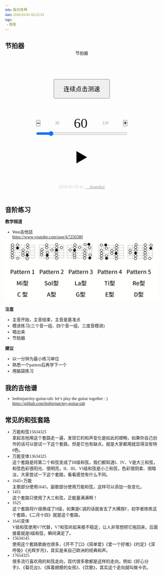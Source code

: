 ```yaml
---
title: 每日练琴
date: 2020-03-01 02:25:33
tags:
  - 随笔
---
```


## 节拍器

<html>

<head>
    <meta charset="UTF-8">
    <meta name="viewport" content="width=device-width, initial-scale=1.0">
    <meta http-equiv="X-UA-Compatible" content="ie=edge">
    <!-- <title>节拍器</title> -->
    <script>
        document.addEventListener("DOMContentLoaded", function () {
            let speed = 60, //节拍速度
                arrClick = [],  //测速时每次点击的速度组成的数组，节拍速度取其平均值
                clickTime = 0,  //测速点击计时器，超过 5 秒清空数组
                s = Date.now(), //记录每一次点击的时间，下一次点击时与此时间的间隔，来计算速度
                time = 0,   //play 过程 timeout 变量
                times = 0,  //44拍节的计数器
                isPlay = false, //是否正在播放
                speedMsg = document.getElementById("speed"),    //页面正中间显示速度值的元素
                rangeValue = document.getElementById("rangeValue"), //滑块元素
                elSpeed1 = document.getElementById("speed1"),
                elSpeed2 = document.getElementById("speed2"),
                showSpeed = () => {//显示速度值的方法（或者叫 update 方法）
                    rangeValue.value = speedMsg.innerText = speed;
                    elSpeed1.innerText = Math.round(speed / 2);
                    elSpeed2.innerText = speed * 2;
                }; 
            /** 测速按钮点击 */
            document.getElementById("btnTest").addEventListener("click", function () {
                let lastSpeed = Math.floor(60000 / (Date.now() - s));
                if (Math.abs(lastSpeed - arrClick[arrClick.length - 1]) > 30) { arrClick = []; }  //如果点击时间和上次差别较大，则清零重测
                arrClick.push(lastSpeed);
                if (arrClick.length > 31) arrClick.shift(); //最大容量保持在30个（除去第 1 个不用）
                //如果数量多于1个则计算速度（第 1 个时间间隔太久，不准确，弃之）
                if (arrClick.length > 1) {
                    //取第2个到最后的平均值
                    speed = Math.ceil((arrClick.reduce((sum, n) => sum + n) - arrClick[0]) / (arrClick.length - 1));
                    console.log(arrClick.slice(1, arrClick.length).join("+") + " = " + (arrClick.reduce((s, n) => s + n) - arrClick[0]) + " / " + (arrClick.length - 1));
                    if (arrClick.length > 5) document.getElementById("msg").innerText = "多点几次更准确...";
                }
                showSpeed();
                s = Date.now();
                document.getElementById("btnStop").click(); //测速时停止播放
                //两次点击间隔大于 3 秒就重置
                window.clearTimeout(clickTime);
                clickTime = window.setTimeout(function () {
                    arrClick = [];
                    document.getElementById("msg").innerText = "";
                }, 3000);
            });
            /** 播放按钮点击 */
            document.getElementById("btnPlay").addEventListener("click", function () {
                isPlay = true;
                play();
                this.style.display = "none";
                document.getElementById("btnStop").style.display = "inline-block";
            });
            /** 停止按钮点击 */
            document.getElementById("btnStop").addEventListener("click", function () {
                window.clearTimeout(time);
                isPlay = false;
                this.style.display = "none";
                document.getElementById("btnPlay").style.display = "inline-block";
            });
            /** 减号按钮点击 */
            document.getElementById("btnSub").addEventListener("click", function () {
                speed--;
                showSpeed();
            });
            /** 加号按钮点击 */
            document.getElementById("btnAdd").addEventListener("click", function () {
                speed++;
                showSpeed();
            });
            document.getElementById("speed1").addEventListener("click",function(){
                speed = this.innerText * 1;
                showSpeed();
            })
            document.getElementById("speed2").addEventListener("click",function(){
                speed = this.innerText * 1;
                showSpeed();
            })
            /** 滑动条更改 */
            rangeValue.addEventListener("change", function () {
                speed = this.value * 1;
                showSpeed();
            });
            /** 播放 */
            let play = () => {
                window.clearTimeout(time);
                playsound();
                if (isPlay) {
                    time = window.setTimeout(play, Math.floor(60000 / speed));
                };
            }
            let audioCtx = new AudioContext();
            /** 发声 */
            let playsound = () => {
                times++;
                let oscillator = audioCtx.createOscillator();
                let gainNode = audioCtx.createGain();
                oscillator.connect(gainNode);
                gainNode.connect(audioCtx.destination);
                oscillator.type = 'sine';
                if (times%4){
                    oscillator.frequency.setValueAtTime(200, audioCtx.currentTime);
                }
                else
                {
                    oscillator.frequency.setValueAtTime(700, audioCtx.currentTime);
                    times=0;
                }
                oscillator.frequency.linearRampToValueAtTime(50, audioCtx.currentTime + 0.1);
                gainNode.gain.setValueAtTime(0, audioCtx.currentTime);
                gainNode.gain.linearRampToValueAtTime(1, audioCtx.currentTime + 0.01);
                gainNode.gain.exponentialRampToValueAtTime(0.001, audioCtx.currentTime + 0.5);
                oscillator.start(audioCtx.currentTime);
                oscillator.stop(audioCtx.currentTime + 0.5);
            }
        });
    </script>
</head>

<body>
    <style>
        *{padding: 0;margin: 0;font-family: Cambria, "微软雅黑";}
        /* header{background-image: linear-gradient(to bottom,#4387fd,#4683ea);padding: 20px;font-size: 30px;color: #fff;} */
        footer{padding: 20px;text-align: center;color: #ccc;}
        footer>a{color: #999;}
        .section{text-align: center;padding: 20px;width: 300px;margin: auto;}
        .sectionsection{margin: 30px auto;}
        .speed{display: flex;justify-content:space-between;align-items: center;}
        .sectionbutton {padding: 5px 10px;}
        #btnTest {padding: 15px 30px;font-size: 20px;}
        #btnPlay,#btnStop{font-size: 50px;border: 0;background: transparent;}
        #btnStop {display: none;}
        #speed{font-size: 45px;}
        #speed1,#speed2{color: #999;cursor: pointer;}
        #speed1:hover,#speed2:hover{color: #333;}
        #msg{height: 20px;padding-top: 5px; font-size: 9px;color: gray;}
    </style>
    <header>节拍器</header>
    <section class="section">
        <button class="sectionbutton" id="btnTest">连续点击测速</button>
        <div id="msg"></div>
        <section class='sectionsection'>
            <div class="speed">
                <button id="btnSub">➖</button>
                <div id="speed1">30</div>
                <div id="speed">60</div>
                <div id="speed2">120</div>
                <button id="btnAdd">➕</button>
            </div>
            <div><input type="range" style="width:100%;" min="20" max="300" id="rangeValue" value="60"></div>
        </section>
        <button id="btnPlay">▶️</button>
        <button id="btnStop">⏹️</button>
    </section>
    <footer>2018-02-05 by <a href="mailto://zk1218@gmail.com">📧 zhangkai</a></footer>
</body>

</html>


## 音阶练习

**教学频道**
* Wen吉他誌  
https://www.youtube.com/user/k7256580

<img src="随笔_日常练琴\0.png" >

**注意**
* 主音开始，主音结束，主音是基准点
* 模进练习(三个音一组、四个音一组、三度音模进)
* 唱出来
* 节拍器

**建议**
* 以一分钟为最小练习单位
* 熟悉一个pattern后再学下一个
* 用脑袋练习


## 我的吉他谱

* leebinjun/my-guitar-tab: let‘s play the guitar together : )  
https://github.com/leebinjun/my-guitar-tab


## 常见的和弦套路

* 万能和弦15634325  
拿起吉他用这个套路走一遍，发现它的和声变化是如此的顺畅，如果你自己创作的话可以尝试一下这个套路，但是它也有缺点，就是大家都用就显得没有特0色。
* 万能变体13634325  
这个套路是将第二个和弦变成了III级和弦，我们都知道I、IV、V是大三和弦，和弦色彩很阳光、很明亮，II、III、VI级和弦是小三和弦，色彩很阴柔、很暗淡，大家尝试一下这个套路，看看感觉有什么不同。
* 1645+万能  
主歌部分使用1645，副歌部分使用万能和弦，这样可以添加一些变化。
* 1451  
这个套路只使用了大三和弦，正能量满满啊！
* 1625  
这个套路将IV级换成了II级，如果是C调的话就省去了大横按F，初学者练练这个套路，《二月十四》就是这个套路。
* 1645变体  
V级和弦使用V7代替，V7和弦听起来极不稳定，让人非常想把它拖回来，后面接着就是I级和弦，瞬间满足了。
* 15634145  
使用这个套路歌曲也很多，《开不了口》《简单爱》《爱一个好难》《约定》《深呼吸》《光辉岁月》，其实是来自己欧洲的经典和声。
* 17654325  
很多流行喜欢用的和弦走向，现代很多歌都是这样的走向，例如《好心分手》、《菊花台》、《挥着翅膀的女孩》、《饮歌》，其实这个走向就叫做卡农。



